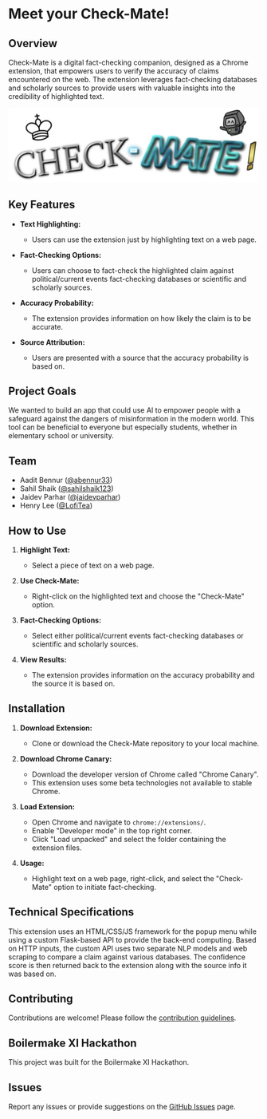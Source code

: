 # Meet your Check-Mate!

## Overview

Check-Mate is a digital fact-checking companion, designed as a Chrome extension, that empowers users to verify the accuracy of claims encountered on the web. The extension leverages fact-checking databases and scholarly sources to provide users with valuable insights into the credibility of highlighted text.

![Check-Mate Logo](extension/images/logo.png)

## Key Features

- **Text Highlighting:**
  - Users can use the extension just by highlighting text on a web page.

- **Fact-Checking Options:**
  - Users can choose to fact-check the highlighted claim against political/current events fact-checking databases or scientific and scholarly sources.

- **Accuracy Probability:**
  - The extension provides information on how likely the claim is to be accurate.

- **Source Attribution:**
  - Users are presented with a source that the accuracy probability is based on.

## Project Goals

We wanted to build an app that could use AI to empower people with a safeguard against the dangers of misinformation in the modern world. This tool can be beneficial to everyone but especially students, whether in elementary school or university.

## Team

- Aadit Bennur ([@abennur33](https://github.com/abennur33))
- Sahil Shaik ([@sahilshaik123](https://github.com/sahilshaik123))
- Jaidev Parhar ([@jaidevparhar](https://github.com/jaidevparhar))
- Henry Lee ([@LofiTea](https://github.com/LofiTea))

## How to Use

1. **Highlight Text:**
   - Select a piece of text on a web page.

2. **Use Check-Mate:**
   - Right-click on the highlighted text and choose the "Check-Mate" option.

3. **Fact-Checking Options:**
   - Select either political/current events fact-checking databases or scientific and scholarly sources.

4. **View Results:**
   - The extension provides information on the accuracy probability and the source it is based on.

## Installation

1. **Download Extension:**
   - Clone or download the Check-Mate repository to your local machine.

2. **Download Chrome Canary:**
   - Download the developer version of Chrome called "Chrome Canary".
   - This extension uses some beta technologies not available to stable Chrome.

3. **Load Extension:**
   - Open Chrome and navigate to `chrome://extensions/`.
   - Enable "Developer mode" in the top right corner.
   - Click "Load unpacked" and select the folder containing the extension files.

4. **Usage:**
   - Highlight text on a web page, right-click, and select the "Check-Mate" option to initiate fact-checking.
  
## Technical Specifications

This extension uses an HTML/CSS/JS framework for the popup menu while using a custom Flask-based API to provide the back-end computing. Based on HTTP inputs, the custom API uses two separate NLP models and web scraping to compare a claim against various databases. The confidence score is then returned back to the extension along with the source info it was based on.

## Contributing

Contributions are welcome! Please follow the [contribution guidelines](CONTRIBUTING.md).

## Boilermake XI Hackathon

This project was built for the Boilermake XI Hackathon.

## Issues

Report any issues or provide suggestions on the [GitHub Issues](https://github.com/your-username/check-mate-extension/issues) page.

